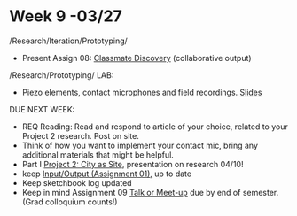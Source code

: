 # Week 9 -03/27

/Research/Iteration/Prototyping/
* Present Assign 08: [Classmate Discovery](classmate_discovery.md) (collaborative output)

/Research/Prototyping/
LAB:
* Piezo elements, contact microphones and field recordings. [Slides](https://docs.google.com/presentation/d/1VT_Q3HQsMwSCNFpf19KNtZBbpVUvbHgCPsNizOGO75A/edit?usp=sharing)  


DUE NEXT WEEK:
* REQ Reading: Read and respond to article of your choice, related to your Project 2 research. Post on site. 
* Think of how you want to implement your contact mic, bring any additional materials that might be helpful.
* Part I [Project 2: City as Site](city_as_site.md), presentation on research 04/10! 
* keep [Input/Output (Assignment 01),](constant_inputoutput.md) up to date  
* Keep sketchbook log updated
* Keep in mind Assignment 09 [Talk or Meet-up](visit_talk_meetup.md) due by end of semester. (Grad colloquium counts!)
